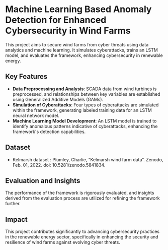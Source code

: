 # Machine Learning Based Anomaly Detection for Enhanced Cybersecurity in Wind Farms
This project aims to secure wind farms from cyber threats using data analytics and machine learning. It simulates cyberattacks, trains an LSTM model, and evaluates the framework, enhancing cybersecurity in renewable energy.

## Key Features
- **Data Preprocessing and Analysis**: SCADA data from wind turbines is preprocessed, and relationships between key variables are established using Generalized Additive Models (GAMs).
- **Simulation of Cyberattacks**: Four types of cyberattacks are simulated within the framework, generating labeled training data for an LSTM neural network model.
- **Machine Learning Model Development**: An LSTM model is trained to identify anomalous patterns indicative of cyberattacks, enhancing the framework's detection capabilities.

## Dataset
- Kelmarsh dataset : Plumley, Charlie, “Kelmarsh wind farm data”. Zenodo, Feb. 01, 2022. doi: 10.5281/zenodo.5841834.

## Evaluation and Insights
The performance of the framework is rigorously evaluated, and insights derived from the evaluation process are utilized for refining the framework further.

## Impact
This project contributes significantly to advancing cybersecurity practices in the renewable energy sector, specifically in enhancing the security and resilience of wind farms against evolving cyber threats.
